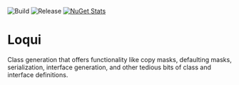 ![Build](https://github.com/Noggog/Loqui/workflows/Build/badge.svg?branch=master) ![Release](https://github.com/Noggog/Loqui/workflows/Release/badge.svg) [![NuGet Stats](https://img.shields.io/nuget/v/Loqui.svg)](https://www.nuget.org/packages/Loqui)

# Loqui
Class generation that offers functionality like copy masks, defaulting masks, serialization, interface generation, and other tedious bits of class and interface definitions.
